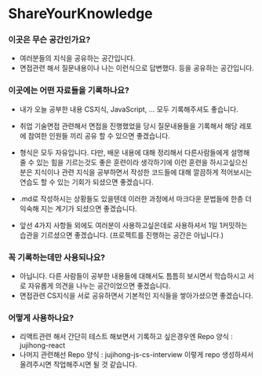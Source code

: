 # ShareYourKnowledge

### 이곳은 무슨 공간인가요?
- 여러분들의 지식을 공유하는 공간입니다.
- 면접관련 해서 질문내용이나 나는 이런식으로 답변했다. 등을 공유하는 공간입니다.

### 이곳에는 어떤 자료들을 기록하나요?

- 내가 오늘 공부한 내용 CS지식, JavaScript, ... 모두 기록해주셔도 좋습니다.

- 취업 기술면접 관련해서 면접을 진행했었을 당시 질문내용들을 기록해서 해당 레포에 참여한 인원들 끼리 공유 할 수 있으면 좋겠습니다.

- 형식은 모두 자유입니다. 다만, 배운 내용에 대해 정리해서 다른사람들에게 설명해줄 수 있는 힘을 기르는것도 좋은 훈련이라 생각하기에 이런 훈련을 하시고싶으신 분은 지식이나 관련 지식을 공부하면서 작성한 코드들에 대해 깔끔하게 적어보시는 연습도 할 수 있는 기회가 되셨으면 좋겠습니다.

- .md로 작성하시는 상황들도 있을텐데 이러한 과정에서 마크다운 문법들에 한층 더 익숙해 지는 계기가 되셨으면 좋겠습니다.

- 앞선 4가지 사항들 외에도 여러분이 사용하고싶은데로 사용하셔서 1일 1커밋하는 습관을 기르셨으면 좋겠습니다. 
(프로젝트를 진행하는 공간은 아닙니다.)

### 꼭 기록하는데만 사용되나요?

- 아닙니다. 다른 사람들이 공부한 내용들에 대해서도 틈틈히 보시면서 학습하시고 서로 자유롭게 의견을 나누는 공간이었으면 좋겠습니다. 
- 면접관련 CS지식을 서로 공유하면서 기본적인 지식들을 쌓아가셨으면 좋겠습니다.

### 어떻게 사용하나요?

- 리액트관련 해서 간단히 테스트 해보면서 기록하고 싶은경우엔 Repo 양식 : jujihong-react
- 나머지 관련해선 Repo 양식 : jujihong-js-cs-interview 이렇게 repo 생성하셔서 올려주시면 작업해주시면 될 것 같습니다.
